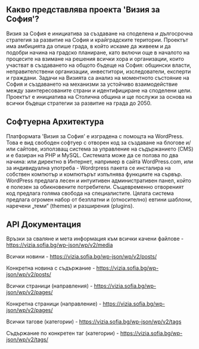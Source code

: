 ## Какво представлява проекта 'Визия за София'?
Визия за София е инициатива за създаване на споделена и дългосрочна стратегия за развитие на София и крайградските територии. Проектът има амбицията да опише града, в който искаме да живеем и да подобри начина на градско планиране, като включи още в началото на процесите на взимане на решения всички хора и организации, които участват в създаването на общото бъдеще на София: общински власти, неправителствени организации, инвеститори, изследователи, експерти и граждани. Задачи на Визията са анализ на моментното състояние на София и създаването на механизми за устойчиво взаимодействие между заинтересованите страни и идентифициране на споделени цели. Проектът е инициатива на Столична община и ще послужи за основа на всички бъдещи стратегии за развитие на града до 2050.

## Софтуерна Архитектура
Платформата 'Визия за София' е изградена с помощта на WordPress. Това е вид свободен софтуер с отворен код за създаване на блогове и/или сайтове, използващ система за управление на съдържанието (CMS) и е базиран на PHP и MySQL. Системата може да се ползва по два начина: или директно в Интернет, например в сайта WordPress.com, или за индивидуална употреба - Wordrpress пакета се инсталира на собствен компютър и компютърът изпълнява функциите на сървър. WordPress предлага лесен и интуитивен административен панел, който е полезен за обикновените потребители. Същевременно отвореният код предлага голяма свобода на специалистите. Цялата система предлага огромен набор от безплатни и (относително) евтини шаблони, наречени „теми“ (themes) и разширения (plugins).

## API Документация
Връзки за сваляне и мета информация към всички качени файлове -
https://vizia.sofia.bg/wp-json/wp/v2/media

Всички новини -
https://vizia.sofia.bg/wp-json/wp/v2/posts/

Конкретна новина с съдържание -
https://vizia.sofia.bg/wp-json/wp/v2/posts/<id>

Всички страници (направления) -
https://vizia.sofia.bg/wp-json/wp/v2/pages/

Конкретна страници (направлениe) -
https://vizia.sofia.bg/wp-json/wp/v2/pages/<id>

Всички тагове (категории) -
https://vizia.sofia.bg/wp-json/wp/v2/tags

Съдържание по конкретен таг (категории) -
https://vizia.sofia.bg/wp-json/wp/v2/tags/<id>
